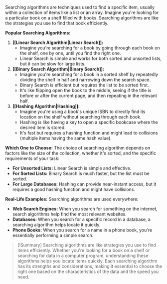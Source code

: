 Searching algorithms are techniques used to find a specific item, usually within a collection of items like a list or an array. Imagine you're looking for a particular book on a shelf filled with books. Searching algorithms are like the strategies you use to find that book efficiently.

**Popular Searching Algorithms:**
1. **[[Linear Search Algorithm|Linear Search]]:**
    - Imagine you're searching for a book by going through each book on the shelf, one by one, until you find the right one.
    - Linear Search is simple and works for both sorted and unsorted lists, but it can be slow for large lists.
2. **[[Binary Search Algorithm|Binary Search]]:**
    - Imagine you're searching for a book in a sorted shelf by repeatedly dividing the shelf in half and narrowing down the search space.
    - Binary Search is efficient but requires the list to be sorted first.
    - It's like flipping open the book to the middle, seeing if the title is before or after the current page, and then repeating in the relevant half.
3. **[[Hashing Algorithm|Hashing]]:**
    - Imagine you're using a book's unique ISBN to directly find its location on the shelf without searching through each book.
    - Hashing is like having a key to open a specific bookcase where the desired item is stored.
    - It's fast but requires a hashing function and might lead to collisions (multiple items having the same hash value).

**Which One to Choose:**
The choice of searching algorithm depends on factors like the size of the collection, whether it's sorted, and the specific requirements of your task:
- **For Unsorted Lists:** Linear Search is simple and effective.
- **For Sorted Lists:** Binary Search is much faster, but the list must be sorted.
- **For Large Databases:** Hashing can provide near-instant access, but it requires a good hashing function and might have collisions.

**Real-Life Examples:**
Searching algorithms are used everywhere:
- **Web Search Engines:** When you search for something on the internet, search algorithms help find the most relevant websites.
- **Databases:** When you search for a specific record in a database, a searching algorithm helps locate it quickly.
- **Phone Books:** When you search for a name in a phone book, you're essentially performing a simple search.

>[!Summary]
>Searching algorithms are like strategies you use to find items efficiently. Whether you're looking for a book on a shelf or searching for data in a computer program, understanding these algorithms helps you locate items quickly. Each searching algorithm has its strengths and considerations, making it essential to choose the right one based on the characteristics of the data and the speed you need.